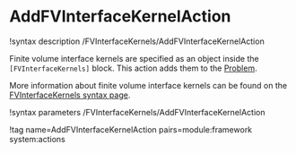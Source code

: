 # AddFVInterfaceKernelAction

!syntax description /FVInterfaceKernels/AddFVInterfaceKernelAction

Finite volume interface kernels are specified as an object inside the `[FVInterfaceKernels]` block.
This action adds them to the [Problem](syntax/Problem/index.md).

More information about finite volume interface kernels can be found on the
[FVInterfaceKernels syntax page](syntax/FVInterfaceKernels/index.md).

!syntax parameters /FVInterfaceKernels/AddFVInterfaceKernelAction

!tag name=AddFVInterfaceKernelAction pairs=module:framework system:actions
